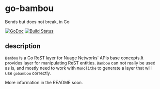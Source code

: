 # go-bambou

Bends but does not break, in Go

[![GoDoc](https://godoc.org/github.com/nuagenetworks/go-bambou/bambou?status.svg)](https://godoc.org/github.com/nuagenetworks/go-bambou/bambou)
[![Build Status](https://travis-ci.org/nuagenetworks/go-bambou.svg?branch=master)](https://travis-ci.org/nuagenetworks/go-bambou)

## description

`Bambou` is a Go ReST layer for Nuage Networks' APIs base concepts.It provides layer for manipulating ReST entities.
`Bambou` can not really be used as is, and mostly need to work with `Monolithe` to generate a layer that will use `gobambou`
correctly.


More information in the README soon.